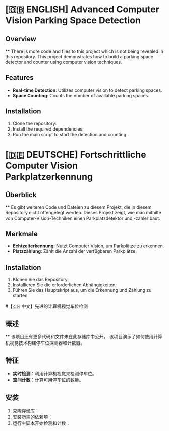 # [🇬🇧 ENGLISH] Advanced Computer Vision Parking Space Detection

## Overview
** There is more code and files to this project which is not being revealed in this repository.
This project demonstrates how to build a parking space detector and counter using computer vision techniques.
## Features
- **Real-time Detection**: Utilizes computer vision to detect parking spaces.
- **Space Counting**: Counts the number of available parking spaces.
## Installation
1. Clone the repository:
2. Install the required dependencies:
3. Run the main script to start the detection and counting:

# [🇩🇪 DEUTSCHE] Fortschrittliche Computer Vision Parkplatzerkennung

## Überblick
** Es gibt weiteren Code und Dateien zu diesem Projekt, die in diesem Repository nicht offengelegt werden.
Dieses Projekt zeigt, wie man mithilfe von Computer-Vision-Techniken einen Parkplatzdetektor und -zähler baut.
## Merkmale
- **Echtzeiterkennung**: Nutzt Computer Vision, um Parkplätze zu erkennen.
- **Platzzählung**: Zählt die Anzahl der verfügbaren Parkplätze.
## Installation
1. Klonen Sie das Repository:
2. Installieren Sie die erforderlichen Abhängigkeiten:
3. Führen Sie das Hauptskript aus, um die Erkennung und Zählung zu starten:

#【🇨🇳 中文】先进的计算机视觉车位检测

## 概述
** 该项目还有更多代码和文件未在此存储库中公开。
该项目演示了如何使用计算机视觉技术构建停车位探测器和计数器。
## 特征
- **实时检测**：利用计算机视觉来检测停车位。
- **空间计数**：计算可用停车位的数量。
## 安装
1. 克隆存储库：
2. 安装所需的依赖项：
3. 运行主脚本开始检测和计数：
